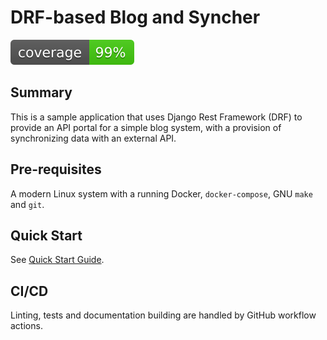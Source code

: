 # DRF-based Blog and Syncher

![code coverage](https://raw.githubusercontent.com/alexey74/str_blog/coverage-badge/coverage.svg)

## Summary

This is a sample application that uses Django Rest Framework (DRF) to provide an API portal
for a simple blog system, with a provision of synchronizing data with an external API.

## Pre-requisites

A modern Linux system with a running Docker, `docker-compose`, GNU `make` and `git`.

## Quick Start

See [Quick Start Guide](./docs/quick_start.md).

## CI/CD

Linting, tests and documentation building are handled by GitHub workflow actions.






